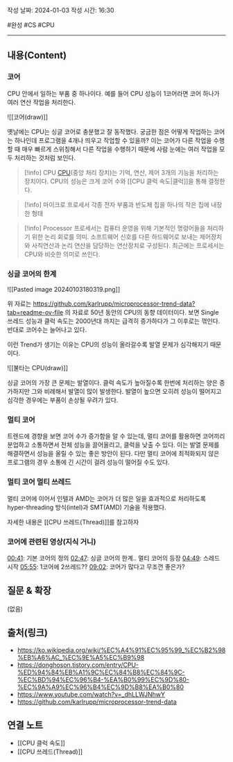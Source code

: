 작성 날짜: 2024-01-03
작성 시간: 16:30

#완성 #CS #CPU

----
## 내용(Content)
### 코어
CPU 안에서 일하는 부품 중 하나이다. 예를 들어 CPU 성능이 1코어라면 코어 하나가 여러 연산 작업을 처리한다.

![[코어(draw)]]

옛날에는 CPU는 싱글 코어로 충분했고 잘 동작했다.
궁금한 점은 어떻게 작업하는 코어는 하나인데 프로그램을 4개나 띄우고 작업할 수 있을까? 이는 코어가 다른 작업을 수행할 때 매우 빠르게 스위칭해서 다른 작업을 수행하기 때문에 사람 눈에는 여러 작업을 모두 처리하는 것처럼 보인다.

>[!info] CPU
[CPU](https://ko.wikipedia.org/wiki/%EC%A4%91%EC%95%99_%EC%B2%98%EB%A6%AC_%EC%9E%A5%EC%B9%98)(중앙 처리 장치)는 기억, 연산, 제어 3개의 기능을 처리하는 장치이다.  CPU의 성능은 크게 코어 수와 [[CPU 클럭 속도|클럭]]을 통해 결정한다.

>[!info] 마이크로 프로세서
>각종 전자 부품과 반도체 칩을 하나의 작은 칩에 내장한 형태

>[!info] Processor
>프로세서는 컴퓨터 운영을 위해 기본적인 명령어들을 처리하기 위한 논리 회로를 의미. 소프트웨어 신호를 다른 하드웨어로 보내는 제어장치와 사칙연산과 논리 연산을 담당하는 연산장치로 구성된다. 최근에는 프로세서는 CPU와 비슷한 의미로 쓰인다. 

### 싱글 코어의 한계

![[Pasted image 20240103180319.png]]

위 자료는 https://github.com/karlrupp/microprocessor-trend-data?tab=readme-ov-file 의 자료로 50년 동안의 CPU의 동향 데이터이다. 보면 Single 쓰레드 성능과 클럭 속도는 2000년대 까지는 급격히 증가하다가 그 이후로는 꺾인다. 반대로 코어수는 늘어나고 있다.

이런 Trend가 생기는 이유는 CPU의 성능이 올라갈수록 발열 문제가 심각해지기 때문이다. 


![[불타는 CPU(draw)]]

싱글 코어의 가장 큰 문제는 발열이다. 클럭 속도가 높아질수록 한번에 처리하는 양은 증가하지만 그와 비례해서 발열이 많이 발생한다. 발열이 높으면 오히려 성능이 떨어지고 심각한 경우에는 부품이 손상될 우려가 있다.

### 멀티 코어
트렌드에 경향을 보면 코어 수가 증가함을 알 수 있는데, 멀티 코어를 활용하면 코어끼리 분업하고 소통하면서 전체 성능을 끌어올리고, 클럭을 낮출 수 있다. 이는 발열 문제를 해결하면서 성능을 올릴 수 있는 좋은 방안이 된다. 다만 멀티 코어에 최적화되지 않은 프로그램의 경우 소통에 긴 시간이 걸려 성능이 떨어질 수도 있다.

### 멀티 코어 멀티 쓰레드
멀티 코어에 이어서 인텔과 AMD는 코어가 더 많은 일을 효과적으로 처리하도록 hyper-threading 방식(intel)과 SMT(AMD) 기술을 적용했다.

자세한 내용은 [[CPU 쓰레드(Thread)]]를 참고하자

### 코어에 관련된 영상(지식 거니)


[00:41](https://www.youtube.com/watch?v=_dhLLWJNhwY#t=41.752584194731575): 기본 코어의 정의
[02:47](https://www.youtube.com/watch?v=_dhLLWJNhwY#t=167.721131): 싱글 코어의 한계.. 멀티 코어의 등장
[04:49](https://www.youtube.com/watch?v=_dhLLWJNhwY#t=289.147323): 스레드 시작
[05:55](https://www.youtube.com/watch?v=_dhLLWJNhwY#t=355.283127): 1코어에 2쓰레드??
[09:02](https://www.youtube.com/watch?v=_dhLLWJNhwY#t=542.762696): 코어가 많다고 무조껀 좋은가?






## 질문 & 확장

(없음)

## 출처(링크)
- https://ko.wikipedia.org/wiki/%EC%A4%91%EC%95%99_%EC%B2%98%EB%A6%AC_%EC%9E%A5%EC%B9%98
- https://donghoson.tistory.com/entry/CPU-%ED%94%84%EB%A1%9C%EC%84%B8%EC%84%9C-%EC%BD%94%EC%96%B4-%EA%B0%99%EC%9D%80-%EC%9A%A9%EC%96%B4%EC%9D%B8%EA%B0%80
- https://www.youtube.com/watch?v=_dhLLWJNhwY
- https://github.com/karlrupp/microprocessor-trend-data
## 연결 노트
- [[CPU 클럭 속도]]
- [[CPU 쓰레드(Thread)]]








